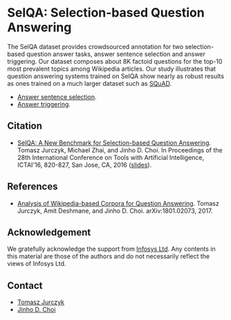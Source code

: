 # SelQA: Selection-based Question Answering

The SelQA dataset provides crowdsourced annotation for two selection-based question answer tasks, answer sentence selection and answer triggering.
Our dataset composes about 8K factoid questions for the top-10 most prevalent topics among Wikipedia articles.
Our study illustrates that question answering systems trained on SelQA show nearly as robust results as ones trained on a much larger dataset such as [SQuAD](https://rajpurkar.github.io/SQuAD-explorer/).

* [Answer sentence selection](ass).
* [Answer triggering](at).

## Citation

* [SelQA: A New Benchmark for Selection-based Question Answering](https://arxiv.org/abs/1606.08513). Tomasz Jurczyk, Michael Zhai, and Jinho D. Choi. In Proceedings of the 28th International Conference on Tools with Artificial Intelligence, ICTAI'16, 820-827, San Jose, CA, 2016 ([slides](https://www.slideshare.net/jchoi7s/selqa-a-new-benchmark-for-selectionbased-question-answering)). 

## References

* [Analysis of Wikipedia-based Corpora for Question Answering](https://arxiv.org/abs/1801.02073). Tomasz Jurczyk, Amit Deshmane, and Jinho D. Choi. arXiv:1801.02073, 2017.

## Acknowledgement

We gratefully acknowledge the support from [Infosys Ltd](https://www.infosys.com). Any contents in this material are those of the authors and do not necessarily reflect the views of Infosys Ltd.

## Contact

* [Tomasz Jurczyk](http://tomaszjurczyk.com)
* [Jinho D. Choi](http://www.mathcs.emory.edu/~choi)
